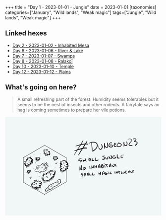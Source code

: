 +++
title = "Day 1 - 2023-01-01 - Jungle"
date = 2023-01-01
[taxonomies]
categories=["January", "Wild lands", "Weak magic"]
tags=["Jungle", "Wild lands", "Weak magic"]
+++

## Linked hexes

- [Day 2 - 2023-01-02 - Inhabited Mesa](../day-2)
- [Day 6 - 2023-01-06 - River & Lake](../day-6)
- [Day 7 - 2023-01-07 - Swamps](../day-7)
- [Day 8 - 2023-01-08 - Ralakoï](../day-8)
- [Day 10 - 2023-01-10 - Temple](../day-10)
- [Day 12 - 2023-01-12 - Plains](../day-12)

## What's going on here?
> A small refreshing part of the forest. Humidity seems tolerables but it seems to be the nest of insects and other rodents. A fairytale says an hag is coming sometimes to prepare her vile potions.

![day1](../day1.jpeg)
